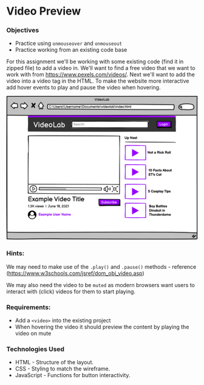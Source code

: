 # Video Preview

### Objectives

- Practice using `onmouseover` and `onmouseout`
- Practice working from an existing code base

For this assignment we'll be working with some existing code (find it in zipped file) to add a video in. We'll want to find a free video that we want to work with from https://www.pexels.com/videos/.  Next we'll want to add the video into a video tag in the HTML. To make the website more interactive add hover events to play and pause the video when hovering.

![Video Preview](video.png)

### Hints:
We may need to make use of the `.play()` and `.pause()` methods - reference (https://www.w3schools.com/jsref/dom_obj_video.asp)

We may also need the video to be `muted` as modern browsers want users to interact with (click) videos for them to start playing.

### Requirements:
- Add a `<video>` into the existing project
- When hovering the video it should preview the content by playing the video on mute

### Technologies Used
- HTML - Structure of the layout.
- CSS - Styling to match the wireframe.
- JavaScript - Functions for button interactivity. 
